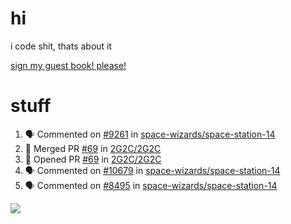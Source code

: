 # hi
i code shit, thats about it

[sign my guest book! please!](https://github.com/Just-a-Unity-Dev/Just-a-Unity-Dev/issues/new?&body=Sign%20my%20guest%20book%20by%20placing%20your%20name%20in%20the%20title,%20how%27d%20you%20get%20to%20this%20page%20and%20why?%20Don%27t%20forget%20you%20have%20an%20entire%20notebook%20in%20your%20hands!)


# stuff
<!--START_SECTION:activity-->
1. 🗣 Commented on [#9261](https://github.com/space-wizards/space-station-14/issues/9261) in [space-wizards/space-station-14](https://github.com/space-wizards/space-station-14)
2. 🎉 Merged PR [#69](https://github.com/2G2C/2G2C/pull/69) in [2G2C/2G2C](https://github.com/2G2C/2G2C)
3. 💪 Opened PR [#69](https://github.com/2G2C/2G2C/pull/69) in [2G2C/2G2C](https://github.com/2G2C/2G2C)
4. 🗣 Commented on [#10679](https://github.com/space-wizards/space-station-14/issues/10679) in [space-wizards/space-station-14](https://github.com/space-wizards/space-station-14)
5. 🗣 Commented on [#8495](https://github.com/space-wizards/space-station-14/issues/8495) in [space-wizards/space-station-14](https://github.com/space-wizards/space-station-14)
<!--END_SECTION:activity-->

![](https://github-profile-summary-cards.vercel.app/api/cards/profile-details?username=Just-a-Unity-Dev&theme=solarized_dark)
